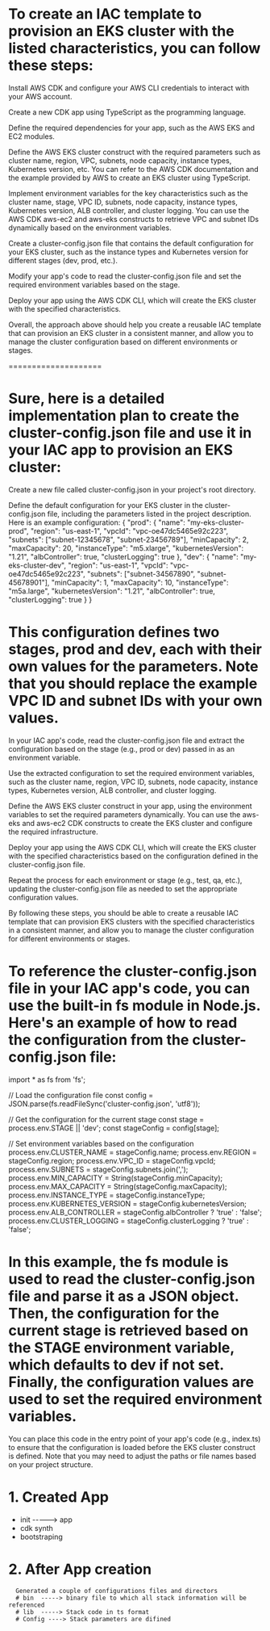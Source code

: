 # To create an IAC template to provision an EKS cluster with the listed characteristics, you can follow these steps:

Install AWS CDK and configure your AWS CLI credentials to interact with your AWS account.

Create a new CDK app using TypeScript as the programming language.

Define the required dependencies for your app, such as the AWS EKS and EC2 modules.

Define the AWS EKS cluster construct with the required parameters such as cluster name, region, VPC, subnets, node capacity, instance types, Kubernetes version, etc. You can refer to the AWS CDK documentation and the example provided by AWS to create an EKS cluster using TypeScript.

Implement environment variables for the key characteristics such as the cluster name, stage, VPC ID, subnets, node capacity, instance types, Kubernetes version, ALB controller, and cluster logging. You can use the AWS CDK aws-ec2 and aws-eks constructs to retrieve VPC and subnet IDs dynamically based on the environment variables.

Create a cluster-config.json file that contains the default configuration for your EKS cluster, such as the instance types and Kubernetes version for different stages (dev, prod, etc.).

Modify your app's code to read the cluster-config.json file and set the required environment variables based on the stage.

Deploy your app using the AWS CDK CLI, which will create the EKS cluster with the specified characteristics.

Overall, the approach above should help you create a reusable IAC template that can provision an EKS cluster in a consistent manner, and allow you to manage the cluster configuration based on different environments or stages.


====================
# Sure, here is a detailed implementation plan to create the cluster-config.json file and use it in your IAC app to provision an EKS cluster:

Create a new file called cluster-config.json in your project's root directory.

Define the default configuration for your EKS cluster in the cluster-config.json file, including the parameters listed in the project description. Here is an example configuration:
{
  "prod": {
    "name": "my-eks-cluster-prod",
    "region": "us-east-1",
    "vpcId": "vpc-oe47dc5465e92c223",
    "subnets": ["subnet-12345678", "subnet-23456789"],
    "minCapacity": 2,
    "maxCapacity": 20,
    "instanceType": "m5.xlarge",
    "kubernetesVersion": "1.21",
    "albController": true,
    "clusterLogging": true
  },
  "dev": {
    "name": "my-eks-cluster-dev",
    "region": "us-east-1",
    "vpcId": "vpc-oe47dc5465e92c223",
    "subnets": ["subnet-34567890", "subnet-45678901"],
    "minCapacity": 1,
    "maxCapacity": 10,
    "instanceType": "m5a.large",
    "kubernetesVersion": "1.21",
    "albController": true,
    "clusterLogging": true
  }
}

# This configuration defines two stages, prod and dev, each with their own values for the parameters. Note that you should replace the example VPC ID and subnet IDs with your own values.

In your IAC app's code, read the cluster-config.json file and extract the configuration based on the stage (e.g., prod or dev) passed in as an environment variable.

Use the extracted configuration to set the required environment variables, such as the cluster name, region, VPC ID, subnets, node capacity, instance types, Kubernetes version, ALB controller, and cluster logging.

Define the AWS EKS cluster construct in your app, using the environment variables to set the required parameters dynamically. You can use the aws-eks and aws-ec2 CDK constructs to create the EKS cluster and configure the required infrastructure.

Deploy your app using the AWS CDK CLI, which will create the EKS cluster with the specified characteristics based on the configuration defined in the cluster-config.json file.

Repeat the process for each environment or stage (e.g., test, qa, etc.), updating the cluster-config.json file as needed to set the appropriate configuration values.

By following these steps, you should be able to create a reusable IAC template that can provision EKS clusters with the specified characteristics in a consistent manner, and allow you to manage the cluster configuration for different environments or stages.

# To reference the cluster-config.json file in your IAC app's code, you can use the built-in fs module in Node.js. Here's an example of how to read the configuration from the cluster-config.json file:

import * as fs from 'fs';

// Load the configuration file
const config = JSON.parse(fs.readFileSync('cluster-config.json', 'utf8'));

// Get the configuration for the current stage
const stage = process.env.STAGE || 'dev';
const stageConfig = config[stage];

// Set environment variables based on the configuration
process.env.CLUSTER_NAME = stageConfig.name;
process.env.REGION = stageConfig.region;
process.env.VPC_ID = stageConfig.vpcId;
process.env.SUBNETS = stageConfig.subnets.join(',');
process.env.MIN_CAPACITY = String(stageConfig.minCapacity);
process.env.MAX_CAPACITY = String(stageConfig.maxCapacity);
process.env.INSTANCE_TYPE = stageConfig.instanceType;
process.env.KUBERNETES_VERSION = stageConfig.kubernetesVersion;
process.env.ALB_CONTROLLER = stageConfig.albController ? 'true' : 'false';
process.env.CLUSTER_LOGGING = stageConfig.clusterLogging ? 'true' : 'false';

# In this example, the fs module is used to read the cluster-config.json file and parse it as a JSON object. Then, the configuration for the current stage is retrieved based on the STAGE environment variable, which defaults to dev if not set. Finally, the configuration values are used to set the required environment variables.

You can place this code in the entry point of your app's code (e.g., index.ts) to ensure that the configuration is loaded before the EKS cluster construct is defined. Note that you may need to adjust the paths or file names based on your project structure.



# 1.  Created App
  - init -----> app 
  - cdk synth
  - bootstraping
# 2. After App creation
      Generated a couple of configurations files and directors
      # bin  -----> binary file to which all stack information will be referenced
      # lib  -----> Stack code in ts format
      # Config ----> Stack parameters are difined 
